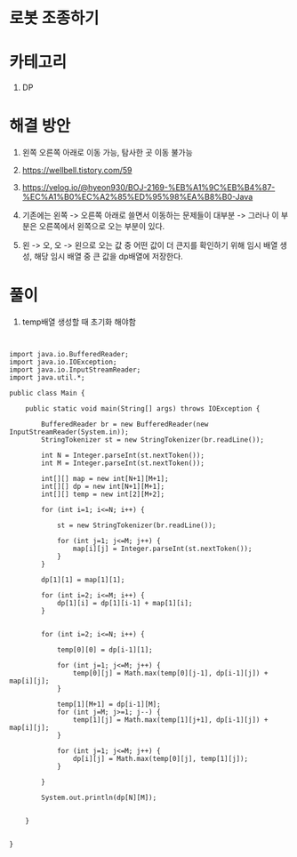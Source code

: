 # 로봇 조종하기

# 카테고리

1. DP

# 해결 방안

1. 왼쪽 오른쪽 아래로 이동 가능, 탐사한 곳 이동 불가능

2. https://wellbell.tistory.com/59

3. https://velog.io/@hyeon930/BOJ-2169-%EB%A1%9C%EB%B4%87-%EC%A1%B0%EC%A2%85%ED%95%98%EA%B8%B0-Java

4. 기존에는 왼쪽 -> 오른쪽 아래로 쓸면서 이동하는 문제들이 대부분 -> 그러나 이 부분은 오른쪽에서 왼쪽으로 오는 부분이 있다.

5. 왼 -> 오, 오 -> 왼으로 오는 값 중 어떤 값이 더 큰지를 확인하기 위해 임시 배열 생성, 해당 임시 배열 중 큰 값을 dp배열에 저장한다.


# 풀이

1. temp배열 생성할 때 초기화 해야함

```


import java.io.BufferedReader;
import java.io.IOException;
import java.io.InputStreamReader;
import java.util.*;

public class Main {

    public static void main(String[] args) throws IOException {

        BufferedReader br = new BufferedReader(new InputStreamReader(System.in));
        StringTokenizer st = new StringTokenizer(br.readLine());

        int N = Integer.parseInt(st.nextToken());
        int M = Integer.parseInt(st.nextToken());

        int[][] map = new int[N+1][M+1];
        int[][] dp = new int[N+1][M+1];
        int[][] temp = new int[2][M+2];

        for (int i=1; i<=N; i++) {

            st = new StringTokenizer(br.readLine());

            for (int j=1; j<=M; j++) {
                map[i][j] = Integer.parseInt(st.nextToken());
            }
        }

        dp[1][1] = map[1][1];

        for (int i=2; i<=M; i++) {
            dp[1][i] = dp[1][i-1] + map[1][i];
        }


        for (int i=2; i<=N; i++) {

            temp[0][0] = dp[i-1][1];

            for (int j=1; j<=M; j++) {
                temp[0][j] = Math.max(temp[0][j-1], dp[i-1][j]) + map[i][j];
            }
            
            temp[1][M+1] = dp[i-1][M];
            for (int j=M; j>=1; j--) {
                temp[1][j] = Math.max(temp[1][j+1], dp[i-1][j]) + map[i][j];
            }

            for (int j=1; j<=M; j++) {
                dp[i][j] = Math.max(temp[0][j], temp[1][j]);
            }

        }

        System.out.println(dp[N][M]);


    }


}

```